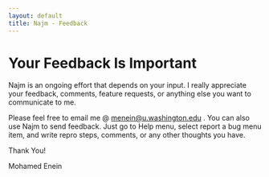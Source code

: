 ```yaml
---
layout: default
title: Najm - Feedback
---
```


# Your Feedback Is Important

Najm is an ongoing effort that depends on your input. I really appreciate your feedback, comments, feature requests, or anything else you want to communicate to me.

Please feel free to email me @ menein@u.washington.edu . You can also use Najm to send feedback. Just go to Help menu, select report a bug menu item, and write repro steps, comments,  or any other thoughts you have.

Thank You!

Mohamed Enein


